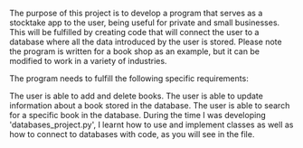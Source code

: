 The purpose of this project is to develop a program that serves as a stocktake app to the user, being useful for private and small businesses. This will be fulfilled by creating code that will connect the user to a database where all the data introduced by the user is stored. Please note the program is written for a book shop as an example, but it can be modified to work in a variety of industries.

The program needs to fulfill the following specific requirements:

The user is able to add and delete books.
The user is able to update information about a book stored in the database.
The user is able to search for a specific book in the database.
During the time I was developing 'databases_project.py', I learnt how to use and implement classes as well as how to connect to databases with code, as you will see in the file.
